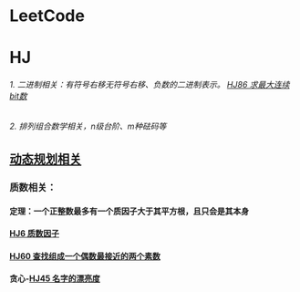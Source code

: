 # LeetCode

# HJ
###### 1. 二进制相关：有符号右移无符号右移、负数的二进制表示。 [HJ86 求最大连续bit数](https://www.nowcoder.com/practice/4b1658fd8ffb4217bc3b7e85a38cfaf2)
###### 2. 排列组合数学相关，n级台阶、m种砝码等

## [动态规划相关](https://github.com/proregress/LeetCode/tree/master/HJ85-最长回文子串)

### 质数相关：
#### 定理：一个正整数最多有一个质因子大于其平方根，且只会是其本身
#### [HJ6 质数因子](https://github.com/proregress/LeetCode/blob/master/HJ6-质数因子/Main.java)

#### [HJ60 查找组成一个偶数最接近的两个素数](https://github.com/proregress/LeetCode/tree/master/HJ60-查找组成一个偶数最接近的两个素数)

#### 贪心-[HJ45 名字的漂亮度](https://www.nowcoder.com/practice/02cb8d3597cf416d9f6ae1b9ddc4fde3)
